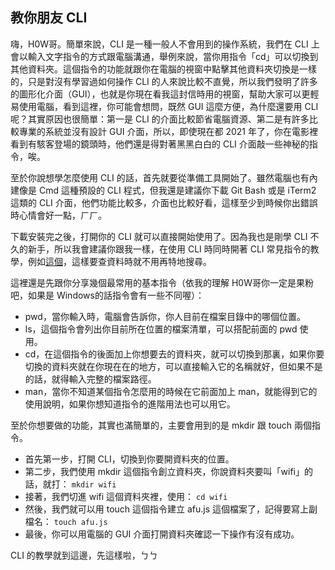 ## 教你朋友 CLI

嗨，H0W哥。簡單來說，CLI 是一種一般人不會用到的操作系統，我們在 CLI 上會以輸入文字指令的方式跟電腦溝通，舉例來說，當你用指令「cd」可以切換到其他資料夾。這個指令的功能就跟你在電腦的視窗中點擊其他資料夾切換是一樣的，只是對沒有學習過如何操作 CLI 的人來說比較不直覺，所以我們發明了許多的圖形化介面（GUI），也就是你現在看我這封信時用的視窗，幫助大家可以更輕易使用電腦，看到這裡，你可能會想問，既然 GUI 這麼方便，為什麼還要用 CLI 呢？其實原因也很簡單：第一是 CLI 的介面比較節省電腦資源、第二是有許多比較專業的系統並沒有設計 GUI 介面，所以，即使現在都 2021 年了，你在電影裡看到有駭客登場的鏡頭時，他們還是得對著黑黑白白的 CLI 介面敲一些神秘的指令，唉。

至於你說想學怎麼使用 CLI 的話，首先就要從準備工具開始了。雖然電腦也有內建像是 Cmd 這種預設的 CLI 程式，但我還是建議你下載 Git Bash 或是 iTerm2 這類的 CLI 介面，他們功能比較多，介面也比較好看，這樣至少到時候你出錯誤時心情會好一點，ㄏㄏ。

下載安裝完之後，打開你的 CLI 就可以直接開始使用了。因為我也是剛學 CLI 不久的新手，所以我會建議你跟我一樣，在使用 CLI 時同時開著 CLI 常見指令的教學，例如[這個]( https://zh-tw.coderbridge.com/@MoreCoke/31ccfbee5ba042dda149e088ef7398ba)，這樣要查資料時就不用再特地搜尋。

這裡還是先跟你分享幾個最常用的基本指令（依我的理解 H0W哥你一定是果粉吧，如果是 Windows的話指令會有一些不同喔）：
* pwd，當你輸入時，電腦會告訴你，你人目前在檔案目錄中的哪個位置。
* ls，這個指令會列出你目前所在位置的檔案清單，可以搭配前面的 pwd 使用。
* cd，在這個指令的後面加上你想要去的資料夾，就可以切換到那裏，如果你要切換的資料夾就在你現在在的地方，可以直接輸入它的名稱就好，但如果不是的話，就得輸入完整的檔案路徑。
* man，當你不知道某個指令怎麼用的時候在它前面加上 man，就能得到它的使用說明，如果你想知道指令的進階用法也可以用它。

至於你想要做的功能，其實也滿簡單的，主要會用到的是 mkdir 跟 touch 兩個指令。
* 首先第一步，打開 CLI，切換到你要開資料夾的位置。
* 第二步，我們使用 mkdir 這個指令創立資料夾，你說資料夾要叫「wifi」的話，就打：
```mkdir wifi```
* 接著，我們切進 wifi 這個資料夾裡，使用：
```cd wifi```
* 然後，我們就可以用 touch 這個指令建立 afu.js 這個檔案了，記得要寫上副檔名：
```touch afu.js```
* 最後，你可以用電腦的 GUI 介面打開資料夾確認一下操作有沒有成功。

CLI 的教學就到這邊，先這樣啦，ㄅㄅ